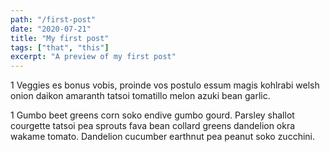 ```yaml
---
path: "/first-post"
date: "2020-07-21"
title: "My first post"
tags: ["that", "this"]
excerpt: "A preview of my first post"
---
```


1 Veggies es bonus vobis, proinde vos postulo essum magis kohlrabi welsh onion daikon amaranth tatsoi tomatillo melon azuki bean garlic.

1 Gumbo beet greens corn soko endive gumbo gourd. Parsley shallot courgette tatsoi pea sprouts fava bean collard greens dandelion okra wakame tomato. Dandelion cucumber earthnut pea peanut soko zucchini.